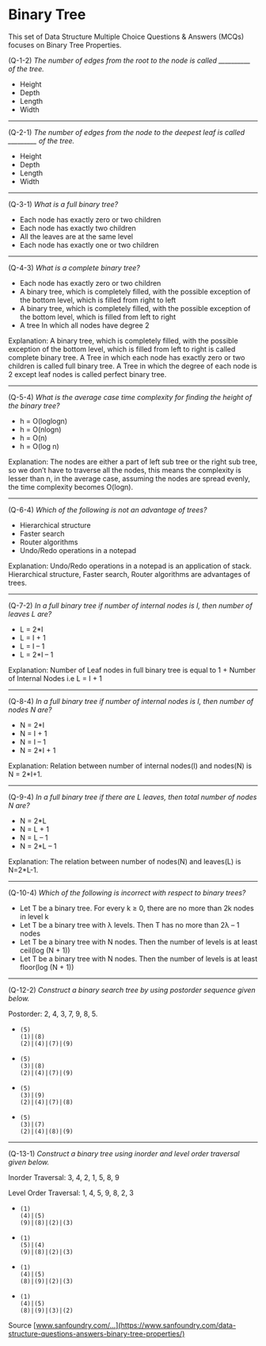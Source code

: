 # Binary Tree

This set of Data Structure Multiple Choice Questions & Answers (MCQs) focuses on Binary Tree Properties.

(Q-1-2) *The number of edges from the root to the node is called __________ of the tree.*

- Height
- Depth
- Length
- Width

---

(Q-2-1) *The number of edges from the node to the deepest leaf is called _________ of the tree.*

- Height
- Depth
- Length
- Width

---

(Q-3-1) *What is a full binary tree?*

- Each node has exactly zero or two children
- Each node has exactly two children
- All the leaves are at the same level
- Each node has exactly one or two children

---

(Q-4-3) *What is a complete binary tree?*

- Each node has exactly zero or two children
- A binary tree, which is completely filled, with the possible exception of the bottom level, which is filled from right to left
- A binary tree, which is completely filled, with the possible exception of the bottom level, which is filled from left to right
- A tree In which all nodes have degree 2

Explanation: A binary tree, which is completely filled, with the possible exception of the bottom level, which is filled from left to right is called complete binary tree. A Tree in which each node has exactly zero or two children is called full binary tree. A Tree in which the degree of each node is 2 except leaf nodes is called perfect binary tree.

---

(Q-5-4) *What is the average case time complexity for finding the height of the binary tree?*

- h = O(loglogn)
- h = O(nlogn)
- h = O(n)
- h = O(log n)

Explanation: The nodes are either a part of left sub tree or the right sub tree, so we don’t have to traverse all the nodes, this means the complexity is lesser than n, in the average case, assuming the nodes are spread evenly, the time complexity becomes O(logn).

---

(Q-6-4) *Which of the following is not an advantage of trees?*

- Hierarchical structure
- Faster search
- Router algorithms
- Undo/Redo operations in a notepad

Explanation: Undo/Redo operations in a notepad is an application of stack. Hierarchical structure, Faster search, Router algorithms are advantages of trees.

---

(Q-7-2) *In a full binary tree if number of internal nodes is I, then number of leaves L are?*

- L = 2*I
- L = I + 1
- L = I – 1
- L = 2*I – 1

Explanation: Number of Leaf nodes in full binary tree is equal to 1 + Number of Internal Nodes i.e L = I + 1

---

(Q-8-4) *In a full binary tree if number of internal nodes is I, then number of nodes N are?*

- N = 2*I
- N = I + 1
- N = I – 1
- N = 2*I + 1

Explanation: Relation between number of internal nodes(I) and nodes(N) is N = 2*I+1.

---

(Q-9-4) *In a full binary tree if there are L leaves, then total number of nodes N are?*

- N = 2*L
- N = L + 1
- N = L – 1
- N = 2*L – 1

Explanation: The relation between number of nodes(N) and leaves(L) is N=2*L-1.

---

(Q-10-4) *Which of the following is incorrect with respect to binary trees?*

- Let T be a binary tree. For every k ≥ 0, there are no more than 2k nodes in level k
- Let T be a binary tree with λ levels. Then T has no more than 2λ – 1 nodes
- Let T be a binary tree with N nodes. Then the number of levels is at least ceil(log (N + 1))
- Let T be a binary tree with N nodes. Then the number of levels is at least floor(log (N + 1))

---

(Q-12-2) *Construct a binary search tree by using postorder sequence given below.*

Postorder: 2, 4, 3, 7, 9, 8, 5.

- 
  ~~~[tree](itemShape=circle,itemSize=30,height=200,width=300)
  (5)
  (1)|(8)
  (2)|(4)|(7)|(9)
  ~~~

- 
  ~~~[tree](itemShape=circle,itemSize=30,height=200,width=300)
  (5)
  (3)|(8)
  (2)|(4)|(7)|(9)
  ~~~

- 
  ~~~[tree](itemShape=circle,itemSize=30,height=200,width=300)
  (5)
  (3)|(9)
  (2)|(4)|(7)|(8)
  ~~~

- 
  ~~~[tree](itemShape=circle,itemSize=30,height=200,width=300)
  (5)
  (3)|(7)
  (2)|(4)|(8)|(9)
  ~~~
  
---

(Q-13-1) *Construct a binary tree using inorder and level order traversal given below.*

Inorder Traversal: 3, 4, 2, 1, 5, 8, 9

Level Order Traversal: 1, 4, 5, 9, 8, 2, 3

- 
  ~~~[tree](itemShape=circle,itemSize=30,height=200,width=300)
  (1)
  (4)|(5)
  (9)|(8)|(2)|(3)
  ~~~

- 
  ~~~[tree](itemShape=circle,itemSize=30,height=200,width=300)
  (1)
  (5)|(4)
  (9)|(8)|(2)|(3)
  ~~~

- 
  ~~~[tree](itemShape=circle,itemSize=30,height=200,width=300)
  (1)
  (4)|(5)
  (8)|(9)|(2)|(3)
  ~~~

- 
  ~~~[tree](itemShape=circle,itemSize=30,height=200,width=300)
  (1)
  (4)|(5)
  (8)|(9)|(3)|(2)
  ~~~
  
Source [www.sanfoundry.com/...](https://www.sanfoundry.com/data-structure-questions-answers-binary-tree-properties/)
